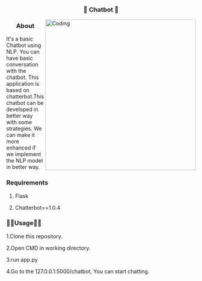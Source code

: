 <h3 align="center">🤖 Chatbot 🤖</h3>
<img align="right" alt="Coding" Width="400" src="https://cdn.technologyadvice.com/wp-content/uploads/2018/02/friendly-chatbot.jpg">

<h3 align="center"> About </h3>
It's a basic Chatbot using NLP. You can have basic conversation with the chatbot. This application is based on chatterbot.This chatbot can be developed in better way with some strategies. We can make it more enhanced if we implement the NLP model in better way.

<h3 align="left"> Requirements </h3>

1. Flask

2. Chatterbot==1.0.4

<h3 align="left"> 👨‍💻Usage👨‍💻 </h3>

1.Clone this repository.

2.Open CMD in working directory.

3.run app.py

4.Go to the 127.0.0.1:5000/chatbot, You can start chatting.
